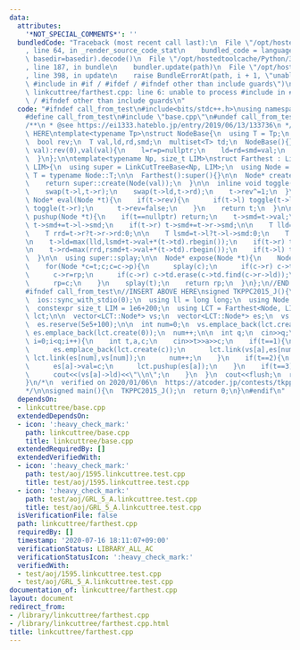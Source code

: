 ```yaml
---
data:
  attributes:
    '*NOT_SPECIAL_COMMENTS*': ''
  bundledCode: "Traceback (most recent call last):\n  File \"/opt/hostedtoolcache/Python/3.8.5/x64/lib/python3.8/site-packages/onlinejudge_verify/documentation/build.py\"\
    , line 64, in _render_source_code_stat\n    bundled_code = language.bundle(stat.path,\
    \ basedir=basedir).decode()\n  File \"/opt/hostedtoolcache/Python/3.8.5/x64/lib/python3.8/site-packages/onlinejudge_verify/languages/cplusplus.py\"\
    , line 187, in bundle\n    bundler.update(path)\n  File \"/opt/hostedtoolcache/Python/3.8.5/x64/lib/python3.8/site-packages/onlinejudge_verify/languages/cplusplus_bundle.py\"\
    , line 398, in update\n    raise BundleErrorAt(path, i + 1, \"unable to process\
    \ #include in #if / #ifdef / #ifndef other than include guards\")\nonlinejudge_verify.languages.cplusplus_bundle.BundleErrorAt:\
    \ linkcuttree/farthest.cpp: line 6: unable to process #include in #if / #ifdef\
    \ / #ifndef other than include guards\n"
  code: "#ifndef call_from_test\n#include<bits/stdc++.h>\nusing namespace std;\n\n\
    #define call_from_test\n#include \"base.cpp\"\n#undef call_from_test\n\n#endif\n\
    /**\n * @see https://ei1333.hateblo.jp/entry/2019/06/13/133736\n */\n//BEGIN CUT\
    \ HERE\ntemplate<typename Tp>\nstruct NodeBase{\n  using T = Tp;\n  NodeBase *l,*r,*p;\n\
    \  bool rev;\n  T val,ld,rd,smd;\n  multiset<T> td;\n  NodeBase(){}\n  NodeBase(T\
    \ val):rev(0),val(val){\n    l=r=p=nullptr;\n    ld=rd=smd=val;\n    td.emplace(0);\n\
    \  }\n};\n\ntemplate<typename Np, size_t LIM>\nstruct Farthest : LinkCutTreeBase<Np,\
    \ LIM>{\n  using super = LinkCutTreeBase<Np, LIM>;\n  using Node = Np;\n  using\
    \ T = typename Node::T;\n\n  Farthest():super(){}\n\n  Node* create(T val){\n\
    \    return super::create(Node(val));\n  }\n\n  inline void toggle(Node *t){\n\
    \    swap(t->l,t->r);\n    swap(t->ld,t->rd);\n    t->rev^=1;\n  }\n\n  inline\
    \ Node* eval(Node *t){\n    if(t->rev){\n      if(t->l) toggle(t->l);\n      if(t->r)\
    \ toggle(t->r);\n      t->rev=false;\n    }\n    return t;\n  }\n\n  inline void\
    \ pushup(Node *t){\n    if(t==nullptr) return;\n    t->smd=t->val;\n    if(t->l)\
    \ t->smd+=t->l->smd;\n    if(t->r) t->smd+=t->r->smd;\n\n    T lld=t->l?t->l->ld:0;\n\
    \    T rrd=t->r?t->r->rd:0;\n\n    T lsmd=t->l?t->l->smd:0;\n    T rsmd=t->r?t->r->smd:0;\n\
    \n    t->ld=max(lld,lsmd+t->val+*(t->td).rbegin());\n    if(t->r) t->ld=max(t->ld,lsmd+t->val+t->r->ld);\n\
    \n    t->rd=max(rrd,rsmd+t->val+*(t->td).rbegin());\n    if(t->l) t->rd=max(t->rd,rsmd+t->val+t->l->rd);\n\
    \  }\n\n  using super::splay;\n\n  Node* expose(Node *t){\n    Node *rp=nullptr;\n\
    \    for(Node *c=t;c;c=c->p){\n      splay(c);\n      if(c->r) c->td.emplace(c->r->ld);\n\
    \      c->r=rp;\n      if(c->r) c->td.erase(c->td.find(c->r->ld));\n      pushup(c);\n\
    \      rp=c;\n    }\n    splay(t);\n    return rp;\n  }\n};\n//END CUT HERE\n\
    #ifndef call_from_test\n//INSERT ABOVE HERE\nsigned TKPPC2015_J(){\n  cin.tie(0);\n\
    \  ios::sync_with_stdio(0);\n  using ll = long long;\n  using Node = NodeBase<ll>;\n\
    \  constexpr size_t LIM = 1e6+200;\n  using LCT = Farthest<Node, LIM>;\n  LCT\
    \ lct;\n\n  vector<LCT::Node*> vs;\n  vector<LCT::Node*> es;\n  vs.reserve(5e5+100);\n\
    \  es.reserve(5e5+100);\n\n  int num=0;\n  vs.emplace_back(lct.create(0));\n \
    \ es.emplace_back(lct.create(0));\n  num++;\n\n  int q;\n  cin>>q;\n  for(int\
    \ i=0;i<q;i++){\n    int t,a,c;\n    cin>>t>>a>>c;\n    if(t==1){\n      vs.emplace_back(lct.create(0));\n\
    \      es.emplace_back(lct.create(c));\n      lct.link(vs[a],es[num]);\n     \
    \ lct.link(es[num],vs[num]);\n      num++;\n    }\n    if(t==2){\n      lct.expose(es[a]);\n\
    \      es[a]->val=c;\n      lct.pushup(es[a]);\n    }\n    if(t==3){\n      lct.evert(vs[a]);\n\
    \      cout<<(vs[a]->ld)<<\"\\n\";\n    }\n  }\n  cout<<flush;\n  return 0;\n\
    }\n/*\n  verified on 2020/01/06\n  https://atcoder.jp/contests/tkppc/tasks/tkppc2015_j\n\
    */\n\nsigned main(){\n  TKPPC2015_J();\n  return 0;\n}\n#endif\n"
  dependsOn:
  - linkcuttree/base.cpp
  extendedDependsOn:
  - icon: ':heavy_check_mark:'
    path: linkcuttree/base.cpp
    title: linkcuttree/base.cpp
  extendedRequiredBy: []
  extendedVerifiedWith:
  - icon: ':heavy_check_mark:'
    path: test/aoj/1595.linkcuttree.test.cpp
    title: test/aoj/1595.linkcuttree.test.cpp
  - icon: ':heavy_check_mark:'
    path: test/aoj/GRL_5_A.linkcuttree.test.cpp
    title: test/aoj/GRL_5_A.linkcuttree.test.cpp
  isVerificationFile: false
  path: linkcuttree/farthest.cpp
  requiredBy: []
  timestamp: '2020-07-16 18:11:07+09:00'
  verificationStatus: LIBRARY_ALL_AC
  verificationStatusIcon: ':heavy_check_mark:'
  verifiedWith:
  - test/aoj/1595.linkcuttree.test.cpp
  - test/aoj/GRL_5_A.linkcuttree.test.cpp
documentation_of: linkcuttree/farthest.cpp
layout: document
redirect_from:
- /library/linkcuttree/farthest.cpp
- /library/linkcuttree/farthest.cpp.html
title: linkcuttree/farthest.cpp
---
```

